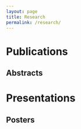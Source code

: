 ```yaml
---
layout: page
title: Research
permalink: /research/
---
```


# Publications

## Abstracts

# Presentations

## Posters
